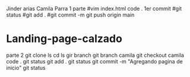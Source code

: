 



Jinder arias 
Camila Parra 
1 parte 
#vim index.html
code .
1er commit 
#git status 
#git add .
#git commit -m 
git push origin main
# Landing-page-calzado
parte 2
git clone
ls
cd 
ls
gir branch
git branch camila
git checkout camila
code .
git status
git add .
git status
git commit -m "Agregando pagina de inicio"
git status


